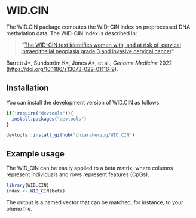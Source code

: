 
# WID.CIN

<!-- badges: start -->
<!-- badges: end -->

The WID.CIN package computes the WID-CIN index on preprocessed DNA methylation data. The WID-CIN index is described in:

> ``[The WID-CIN test identifies women with, and at risk of, cervical intraepithelial neoplasia grade 3 and invasive cervical cancer](https://doi.org/10.1186/s13073-022-01116-9)''

Barrett J\*, Sundström K\*, Jones A\*, et al., *Genome Medicine* 2022 (https://doi.org/10.1186/s13073-022-01116-9).

## Installation

You can install the development version of WID.CIN as follows:

``` r
if(!require("devtools")){
  install.packages("devtools")
}

devtools::install_github("chiaraherzog/WID.CIN")
```

## Example usage

The WID_CIN can be easily applied to a beta matrix, where columns represent individuals and rows represent features (CpGs). 

``` r
library(WID.CIN)
index <- WID_CIN(beta)
```

The output is a named vector that can be matched, for instance, to your pheno file.

